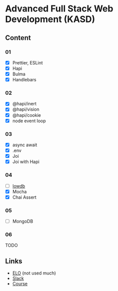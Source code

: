 # Advanced Full Stack Web Development (KASD)

## Content

### 01

- [x] Prettier, ESLint
- [x] Hapi
- [x] Bulma
- [x] Handlebars

### 02

- [x] @hapi/inert
- [x] @hapi/vision
- [x] @hapi/cookie
- [x] node event loop

### 03

- [x] async await
- [x] .env
- [x] Joi
- [x] Joi with Hapi

### 04

- [ ] [lowdb](https://github.com/typicode/lowdb)
- [x] Mocha
- [x] Chai Assert

### 05

- [ ] MongoDB

### 06

TODO

## Links

- [ELO](https://elearning.hs-regensburg.de/course/view.php?id=3955) (not used much)
- [Slack](https://full-stack-oth-2023.slack.com)
- [Course](https://reader.tutors.dev/course/adv-full-stack-oth-2023)
